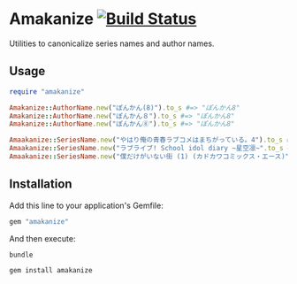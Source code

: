 # Amakanize [![Build Status](https://travis-ci.org/amakan/amakanize.svg?branch=master)](https://travis-ci.org/amakan/amakanize)

Utilities to canonicalize series names and author names.

## Usage

```rb
require "amakanize"

Amakanize::AuthorName.new("ぽんかん(8)").to_s #=> "ぽんかん8"
Amakanize::AuthorName.new("ぽんかん８").to_s #=> "ぽんかん8"
Amakanize::AuthorName.new("ぽんかん⑧").to_s #=> "ぽんかん8"

Amaakanize::SeriesName.new("やはり俺の青春ラブコメはまちがっている。4").to_s #=> "やはり俺の青春ラブコメはまちがっている。"
Amaakanize::SeriesName.new("ラブライブ! School idol diary ~星空凛~".to_s #=> "ラブライブ! School idol diary"
Amaakanize::SeriesName.new("僕だけがいない街 (1) (カドカワコミックス・エース)").to_s #=> "僕だけがいない街"
```

## Installation

Add this line to your application's Gemfile:

```ruby
gem "amakanize"
```

And then execute:

```sh
bundle
```

```sh
gem install amakanize
```
